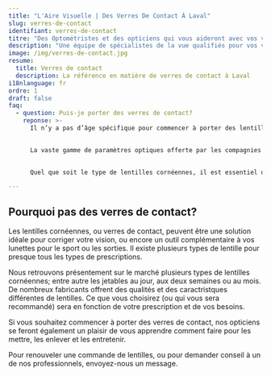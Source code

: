```yaml
---
title: "L'Aire Visuelle | Des Verres De Contact À Laval"
slug: verres-de-contact
identifiant: verres-de-contact
titre: "Des Optométristes et des opticiens qui vous aideront avec vos verres de contact à Laval."
description: "Une équipe de spécialistes de la vue qualifiés pour vos verres de contact."
image: /img/verres-de-contact.jpg
resume:
  title: Verres de contact
  description: La référence en matière de verres de contact à Laval
i18nlanguage: fr
ordre: 1
draft: false
faq: 
  - question: Puis-je porter des verres de contact?
    reponse: >- 
      Il n’y a pas d’âge spécifique pour commencer à porter des lentilles cornéennes! Bien sûr, vous devrez être capable de les mettre, de les retirer et de les entretenir de façon responsable et adéquate.

      
      La vaste gamme de paramètres optiques offerte par les compagnies nous permet de corriger une grande majorité de problèmes visuels, de la forte myopie à l’hypermétropie et l’astigmatisme. Même les porteurs de lunettes à foyer progressif peuvent maintenant jouir d’une gamme de lentilles cornéennes à foyers multiples, grâce à la technologie des lentilles bifocales!!

      
      Quel que soit le type de lentilles cornéennes, il est essentiel de faire un ajustement préalable au moyen de verres de contact diagnostiques. Cet essai permettra de vérifier le confort et la vision, ainsi que la conformité de l’ajustement.

---
```


## Pourquoi pas des verres de contact?

Les lentilles cornéennes, ou verres de contact, peuvent être une solution idéale pour corriger votre vision, ou encore un outil complémentaire à vos lunettes pour le sport ou les sorties.  Il existe plusieurs types de lentille pour presque tous les types de prescriptions.

Nous retrouvons présentement sur le marché plusieurs types de lentilles cornéennes; entre autre les jetables au jour, aux deux semaines ou au mois. De nombreux fabricants offrent des qualités et des caractristques différentes de lentilles. Ce que vous choisirez (ou qui vous sera recommandé) sera en fonction de votre prescription et de vos besoins.

Si vous souhaitez commencer à porter des verres de contact, nos opticiens se feront également un plaisir de vous apprendre comment faire pour les mettre, les enlever et les entretenir. 

Pour renouveler une commande de lentilles, ou pour demander conseil à un de nos professionnels, envoyez-nous un message.

